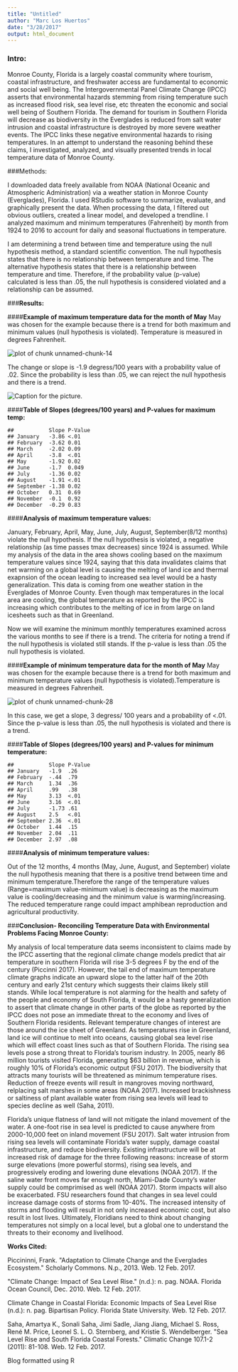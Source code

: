 ```yaml
---
title: "Untitled"
author: "Marc Los Huertos"
date: "3/28/2017"
output: html_document
---
```


### Intro:

Monroe County, Florida is a largely coastal community where tourism, coastal infrastructure, and freshwater access are fundamental to economic and social well being. The Intergovernmental Panel Climate Change (IPCC) asserts that environmental hazards stemming from rising temperature such as increased flood risk, sea level rise, etc threaten the economic and social well being of Southern Florida. The demand for tourism in Southern Florida will decrease as biodiversity in the Everglades is reduced from salt water intrusion and coastal infrastructure is destroyed by more severe weather events. The IPCC links these negative environmental hazards to rising temperatures. In an attempt to understand the reasoning behind these claims, I investigated, analyzed, and visually presented trends in local temperature data of Monroe County.

###Methods:

I downloaded data freely available from NOAA (National Oceanic and Atmospheric Administration) via a weather station in Monroe County (Everglades), Florida. I used RStudio software to summarize, evaluate, and graphically present the data. When processing the data, I filtered out obvious outliers, created a linear model, and developed a trendline. I analyzed maximum and minimum temperatures (Fahrenheit) by month from 1924 to 2016 to account for daily and seasonal fluctuations in temperature. 

I am determining a trend between time and temperature using the null hypothesis method, a standard scientific convention. The null hypothesis states that there is no relationship between temperature and time. The alternative hypothesis states that there is a relationship between temperature and time. Therefore, if the probability value (p-value) calculated is less than .05, the null hypothesis is considered violated and a relationship can be assumed.

###**Results:**























####**Example of maximum temperature data for the month of May**
May was chosen for the example because there is a trend for both maximum and minimum values (null hypothesis is violated). Temperature is measured in degrees Fahrenheit.

![plot of chunk unnamed-chunk-14](figure/unnamed-chunk-14-1.png)

The change or slope is -1.9 degress/100 years  with a probability value of .02. Since the probability is less than .05, we can reject the null hypothesis and there is a trend.









![Caption for the picture.](Table.png)


####**Table of Slopes (degrees/100 years) and P-values for maximum temp:**

```
##           Slope P-Value
## January   -3.86 <.01   
## February  -3.62 0.01   
## March     -2.02 0.09   
## April     -3.8  <.01   
## May       -1.92 0.02   
## June      -1.7  0.049  
## July      -1.36 0.02   
## August    -1.91 <.01   
## September -1.38 0.02   
## October   0.31  0.69   
## November  -0.1  0.92   
## December  -0.29 0.83
```


####**Analysis of maximum temperature values:**

January, February, April, May, June, July, August, September(8/12 months) violate the null hypothesis. If the null hypothesis is violated, a negative relationship (as time passes tmax decreases) since 1924 is assumed. While my analysis of the data in the area shows cooling based on the maximum temperature values since 1924, saying that this data invalidates claims that net warming on a global level is causing the melting of land ice and thermal exapnsion of the ocean leading to increased sea level would be a hasty generalization. This data is coming from one weather station in the Everglades of Monroe County. Even though max temperatures in the local area are cooling, the global temperature as reported by the IPCC is increasing which contributes to the melting of ice in from large on land icesheets such as that in Greenland. 

Now we will examine the minimum monthly temperatures examined across the various months to see if there is a trend. The criteria for noting a trend if the null hypothesis is violated still stands. If the p-value is less than .05 the null hypothesis is violated. 










####**Example of minimum temperature data for the month of May**
May was chosen for the example because there is a trend for both maximum and minimum temperature values (null hypothesis is violated).Temperature is measured in degrees Fahrenheit.

![plot of chunk unnamed-chunk-28](figure/unnamed-chunk-28-1.png)


In this case, we get a slope, 3 degress/ 100 years and a probability of <.01.  Since the p-value is less than .05, the null hypothesis is violated and there is a trend. 









####**Table of Slopes (degrees/100 years) and P-values for minimum temperature:**

```
##           Slope P-Value
## January   -1.9  .26    
## February  -.44  .79    
## March     1.34  .36    
## April     .99   .38    
## May       3.13  <.01   
## June      3.16  <.01   
## July      -1.73 .61    
## August    2.5   <.01   
## September 2.36  <.01   
## October   1.44  .15    
## November  2.04  .11    
## December  2.97  .08
```
####**Analysis of minimum temperature values:**

Out of the 12 months, 4 months (May, June, August, and September) violate the null hypothesis meaning that there is a positive trend between time and minimum temperature.Therefore the range of the temperature values (Range=maximum value-minimum value) is decreasing as the maximum value is cooling/decreasing and the minimum value is warming/increasing. The reduced temperature range could impact amphibean reproduction and agricultural productivity.

###**Conclusion- Reconciling Temperature Data with Environmental Problems Facing Monroe County:**

My analysis of local temperature data seems inconsistent to claims made by the IPCC asserting that the regional climate change models predict that air temperature in southern Florida will rise 3-5 degrees F by the end of the century (Piccinni 2017). However, the tail end of maximum temperature climate graphs indicate an upward slope to the latter half of the 20th century and early 21st century which suggests their claims likely still stands. While local temperature is not alarming for the health and safety of the people and economy of South Florida, it would be a hasty generalization to assert that climate change in other parts of the globe as reported by the IPCC does not pose an immediate threat to the economy and lives of Southern Florida residents. Relevant temperature changes of interest are those around the ice sheet of Greenland. As temperatures rise in Greenland, land ice will continue to melt into oceans, causing global sea level rise which will effect coast lines such as that of Southern Florida. The rising sea levels pose a strong threat to Florida’s tourism industry. In 2005, nearly 86 million tourists visited Florida, generating $63 billion in revenue, which is roughly 10% of Florida’s economic output (FSU 2017). The biodiversity that attracts many tourists will be threatened as minimum temperature rises. Reduction of freeze events will result in mangroves moving northward, relplacing salt marshes in some areas (NOAA 2017). Increased brackishness or saltiness of plant available water from rising sea levels will lead to species decline as well (Saha, 2011).

Florida’s unique flatness of land will not mitigate the inland movement of the water. A one-foot rise in sea level is predicted to cause anywhere from 2000-10,000 feet on inland movement (FSU 2017). Salt water intrusion from rising sea levels will contaminate Florida’s water supply, damage coastal infrastructure, and reduce biodiversity. Existing infrastructure will be at increased risk of damage for the three following reasons: increase of storm surge elevations (more powerful storms), rising sea levels, and progressively eroding and lowering dune elevations (NOAA 2017). If the saline water front moves far enough north, Miami-Dade County’s water supply could be comprimised as well (NOAA 2017). Storm impacts will also be exacerbated. FSU researchers found that changes in sea level could increase damage costs of storms from 10-40%. The increased intensity of storms and flooding will result in not only increased economic cost, but also result in lost lives. Ultimately, Floridians need to think about changing temperatures not simply on a local level, but a global one to understand the threats to their economy and livelihood.


**Works Cited:**

Piccininni, Frank. "Adaptation to Climate Change and the Everglades Ecosystem." Scholarly Commons. N.p., 2013. Web. 12 Feb. 2017.  

"Climate Change: Impact of Sea Level Rise." (n.d.): n. pag. NOAA. Florida Ocean Council, Dec. 2010. Web. 12 Feb. 2017.

Climate Change in Coastal Florida: Economic Impacts of Sea Level Rise (n.d.): n. pag. Bipartisan Policy. Florida State University. Web. 12 Feb. 2017.

Saha, Amartya K., Sonali Saha, Jimi Sadle, Jiang Jiang, Michael S. Ross, René M. Price, Leonel S. L. O. Sternberg, and Kristie S. Wendelberger. "Sea Level Rise and South Florida Coastal Forests." Climatic Change 107.1-2 (2011): 81-108. Web. 12 Feb. 2017.

Blog formatted using R
